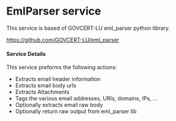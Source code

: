 # EmlParser service

This service is based of GOVCERT-LU eml_parser python library.

https://github.com/GOVCERT-LU/eml_parser

#### Service Details

This service preforms the following actions:
- Extracts email header information
- Extracts email body urls
- Extracts Attachments
- Tags the various email addresses, URIs, domains, IPs, ...
- Optionally extracts email raw body
- Optionally return raw output from eml_parser lib


